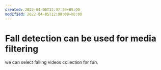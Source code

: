 ```yaml
---
created: 2022-04-05T12:07:30+08:00
modified: 2022-04-05T12:08:09+08:00
---
```


# Fall detection can be used for media filtering

we can select falling videos collection for fun.
